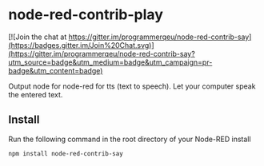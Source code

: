 node-red-contrib-play
=====================

[![Join the chat at https://gitter.im/programmerqeu/node-red-contrib-say](https://badges.gitter.im/Join%20Chat.svg)](https://gitter.im/programmerqeu/node-red-contrib-say?utm_source=badge&utm_medium=badge&utm_campaign=pr-badge&utm_content=badge)

Output node for node-red  for tts (text to speech).
Let your computer speak the entered text.

## Install

Run the following command in the root directory of your Node-RED install

```
npm install node-red-contrib-say
```
